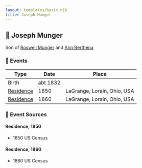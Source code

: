 ```yaml
---
layout: templates/basic.njk
title: Joseph Munger
---
```

## 🔵 Joseph Munger

Son of [Roswell Munger](/people/2/21686617) and [Ann Berthena ](/people/9/91501676)

### 📆 Events

Type | Date | Place
------ | ------ | ------
Birth | abt 1832 |
[Residence](#event-event-0) | 1850 | LaGrange, Lorain, Ohio, USA
[Residence](#event-event-1) | 1860 | LaGrange, Lorain, Ohio, USA

### 📰 Event Sources

#### <a id="event-event-0"></a> Residence, 1850
* 1850 US Census

#### <a id="event-event-1"></a> Residence, 1860
* 1860 US Census
